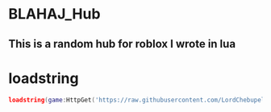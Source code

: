 # BLAHAJ_Hub

## This is a random hub for roblox I wrote in lua

# loadstring

```lua
loadstring(game:HttpGet('https://raw.githubusercontent.com/LordChebupelya/BLAHAJ_Hub/master/v0.2_dev.lua'))()
```
